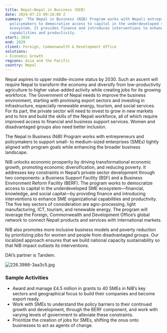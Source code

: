 ```yaml
---
title: Nepal—Nepal in Business (NIB)
date: 2024-07-23 09:18:00 Z
summary: 'The Nepal in Business (NIB) Program works with Nepali entrepreneurs and
  policymakers to democratize access to capital in the underdeveloped small and micro-enterprises
  ecosystem. It provides finance and introduces interventions to enhance SME organizational
  capabilities and productivity.  '
start: 2024
end: 2029
client: Foreign, Commonwealth & Development Office
solutions:
- Economic Growth
regions: Asia and the Pacific
country: Nepal
---
```


Nepal aspires to upper middle-income status by 2030. Such an ascent will require Nepal to transform the economy and diversify from low-productivity agriculture to higher value-added activity while creating jobs for its growing workforce. The Government of Nepal needs to improve the business environment, starting with promising export sectors and investing in infrastructure, especially renewable energy, tourism, and social services. For its part, the private sector will need to invest to grow in new markets and to hire and build the skills of the Nepali workforce, all of which require improved access to financial and business support services. Women and disadvantaged groups also need better inclusion.

The Nepal in Business (NiB) Program works with entrepreneurs and policymakers to support small- to medium-sized enterprises (SMEs) tightly aligned with program goals while enhancing the broader business landscape.

NiB unlocks economic prosperity by driving transformational economic growth, promoting economic diversification, and reducing poverty. It addresses key constraints in Nepal’s private sector development through two components: a Business Support Facility (BSF) and a Business Environment Reform Facility (BERF). The program works to democratize access to capital in the underdeveloped SME ecosystem—financial, knowledge, and social capital—by providing finance and introducing interventions to enhance SME organizational capabilities and productivity. The five key sectors of consideration are agro-processing, light manufacturing, ICT, tourism, and renewable energy. The program will leverage the Foreign, Commonwealth and Development Office’s global network to connect Nepali products and services with international markets.

NiB also promotes more inclusive business models and poverty reduction by prioritizing jobs for women and people from disadvantaged groups. Our localized approach ensures that we build national capacity sustainability so that NiB impact outlasts its interventions.
 
DAI’s partner is Tandem. 

![226.3986-3aa3c5.jpg](/uploads/226.3986-3aa3c5.jpg)

### Sample Activities 

* Award and manage £4.5 million in grants to 40 SMEs in NiB’s key sectors and geographical focus to build their companies and become export ready.
* Work with SMEs to understand the policy barriers to their continued growth and development, through the BERF component, and work with varying levels of government to alleviate these constraints.
* Prioritize the creation of jobs for SMEs, shifting the onus onto businesses to act as agents of change.   